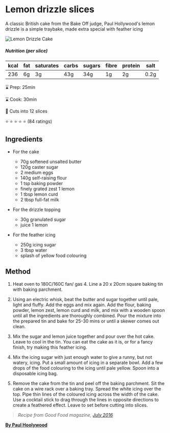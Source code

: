 # Lemon drizzle slices

A classic British cake from the Bake Off judge, Paul Hollywood's lemon drizzle is a simple traybake, made extra special with feather icing

![Lemon Drizzle Cake](https://images.immediate.co.uk/production/volatile/sites/30/2020/08/lemon-drizzle-slices-ef377c7.jpg?quality=90&webp=true&resize=300,272 "Lemon drizzle slices")

##### Nutrition (per slice)

| kcal | fat | saturates | carbs | sugars | fibre | protein | salt |
|------|-----|-----------|-------|--------|-------|---------|------|
| 236  | 6g  | 3g        | 43g   | 34g    | 1g    | 2g      | 0.2g |

:hourglass: Prep: 25min

:hourglass: Cook: 30min

:fork_and_knife: Cuts into 12 slices

:star:
:star:
:star:
:star:
:star:  (84 ratings)


## Ingredients

* For the cake 
  * 70g softened unsalted butter
  * 120g caster sugar
  * 2 medium eggs
  * 140g self-raising flour
  * 1 tsp baking powder
  * finely grated zest 1 lemon
  * 1 tbsp lemon curd
  * 2 tbsp full-fat milk

* For the drizzle topping
  * 30g granulated sugar
  * juice 1 lemon

* For the feather icing
  * 250g icing sugar
  * 3 tbsp water
  * splash of yellow food colouring

## Method

1. Heat oven to 180C/160C fan/ gas 4. Line a 20 x 20cm square baking tin with baking parchment.

2. Using an electric whisk, beat the butter and sugar together until pale, light and fluffy. Add the eggs and mix again. Add the flour, baking powder, lemon zest, lemon curd and milk, and mix with a wooden spoon until all the ingredients are thoroughly combined. Pour the mixture into the prepared tin and bake for 25-30 mins or until a skewer comes out clean.

3. Mix the sugar and lemon juice together and pour over the hot cake. Leave to cool in the tin. You can eat the cake as it is, or for a fancy finish, try making this feather icing.

4. Mix the icing sugar with just enough water to give a runny, but not watery, icing. Put a small amount of icing in a separate bowl. Add a few drops of the food colouring to the icing until pale yellow. Spoon into a disposable icing bag.

5. Remove the cake from the tin and peel off the baking parchment. Sit the cake on a wire rack over a baking tray. Spread the white icing over the top. Pipe thin lines of the coloured icing across the width of the cake. Use a cocktail stick to drag through the lines in opposite directions to create a feathered effect. Leave to set before cutting into slices.


> *Recipe from Good Food magazine, [July 2016](https://www.bbcgoodfood.com/search/recipes/date/1467327600)*

[**By Paul Hoolywood**](https://www.bbcgoodfood.com/chef/paul-hollywood)
